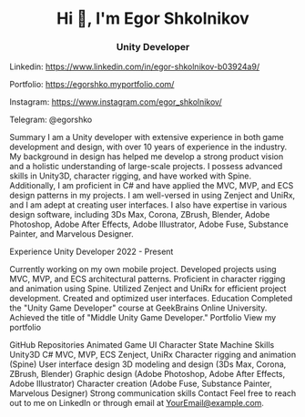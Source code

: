 <h1 align="center">Hi 👋, I'm Egor Shkolnikov</h1>
<h3 align="center">Unity Developer</h3>

Linkedin: https://www.linkedin.com/in/egor-shkolnikov-b03924a9/

Portfolio: https://egorshko.myportfolio.com/

Instagram: https://www.instagram.com/egor_shkolnikov/

Telegram: @egorshko

Summary
I am a Unity developer with extensive experience in both game development and design, with over 10 years of experience in the industry. My background in design has helped me develop a strong product vision and a holistic understanding of large-scale projects. I possess advanced skills in Unity3D, character rigging, and have worked with Spine. Additionally, I am proficient in C# and have applied the MVC, MVP, and ECS design patterns in my projects. I am well-versed in using Zenject and UniRx, and I am adept at creating user interfaces. I also have expertise in various design software, including 3Ds Max, Corona, ZBrush, Blender, Adobe Photoshop, Adobe After Effects, Adobe Illustrator, Adobe Fuse, Substance Painter, and Marvelous Designer.

Experience
Unity Developer
2022 - Present

Currently working on my own mobile project.
Developed projects using MVC, MVP, and ECS architectural patterns.
Proficient in character rigging and animation using Spine.
Utilized Zenject and UniRx for efficient project development.
Created and optimized user interfaces.
Education
Completed the "Unity Game Developer" course at GeekBrains Online University.
Achieved the title of "Middle Unity Game Developer."
Portfolio
View my portfolio

GitHub Repositories
Animated Game UI
Character State Machine
Skills
Unity3D
C#
MVC, MVP, ECS
Zenject, UniRx
Character rigging and animation (Spine)
User interface design
3D modeling and design (3Ds Max, Corona, ZBrush, Blender)
Graphic design (Adobe Photoshop, Adobe After Effects, Adobe Illustrator)
Character creation (Adobe Fuse, Substance Painter, Marvelous Designer)
Strong communication skills
Contact
Feel free to reach out to me on LinkedIn or through email at YourEmail@example.com.
